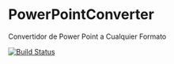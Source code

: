 # PowerPointConverter
Convertidor de Power Point a Cualquier Formato

[![Build Status](https://travis-ci.org/Arukaito/PowerPointConverter.svg?branch=master)](https://travis-ci.org/Arukaito/PowerPointConverter)
